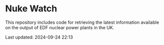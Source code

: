 # Nuke Watch

This repository includes code for retrieving the latest information available on the output of EDF nuclear power plants in the UK.

Last updated: 2024-09-24 22:13